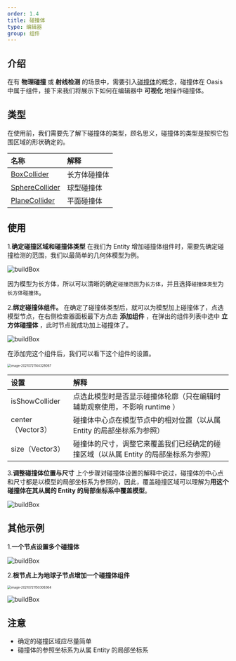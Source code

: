 ```yaml
---
order: 1.4
title: 碰撞体
type: 编辑器
group: 组件
---
```


## 介绍

在有 **物理碰撞** 或 **射线检测** 的场景中，需要引入[碰撞体](${docs}collision-cn)的概念，碰撞体在 Oasis 中属于组件，接下来我们将展示下如何在编辑器中 **可视化** 地操作碰撞体。

## 类型
在使用前，我们需要先了解下碰撞体的类型，顾名思义，碰撞体的类型是按照它包围区域的形状确定的。

| 名称 | 解释 |
| :--- | :--- |
| [BoxCollider](${api}core/BoxCollider) | 长方体碰撞体 |
| [SphereCollider](${api}core/SphereCollider) | 球型碰撞体 |
| [PlaneCollider](${api}core/PlaneCollider) | 平面碰撞体 |

## 使用

1.**确定碰撞区域和碰撞体类型** 
在我们为 Entity 增加碰撞体组件时，需要先确定碰撞检测的范围，我们以最简单的几何体模型为例。

![buildBox](https://gw.alipayobjects.com/zos/OasisHub/ad2225ed-e793-4143-a6ed-25a2f9826a6d/buildBox.gif)

因为模型为长方体，所以可以清晰的确定`碰撞范围`为`长方体`，并且选择`碰撞体类型`为`长方体碰撞体`。

2.**绑定碰撞体组件。** 
在确定了碰撞体类型后，就可以为模型加上碰撞体了，点选模型节点，在右侧检查器面板最下方点击 **添加组件** ，在弹出的组件列表中选中 **立方体碰撞体** ，此时节点就成功加上碰撞体了。

![buildBox](https://gw.alipayobjects.com/zos/OasisHub/716234fd-c343-4b7d-8179-1bd438787276/buildBox.gif)

在添加完这个组件后，我们可以看下这个组件的设置。

<img src="https://gw.alipayobjects.com/zos/OasisHub/281656ae-c172-483c-be62-1818cb0a20a7/image-20210721144328067.png" alt="image-20210721144328067" style="zoom:50%;" />

| 设置 | 解释 |
| :--- | :--- |
| isShowCollider | 点选此模型时是否显示碰撞体轮廓（只在编辑时辅助观察使用，不影响 runtime ） |
| center（Vector3） | 碰撞体中心点在模型节点中的相对位置（以从属 Entity 的局部坐标系为参照） |
| size（Vector3） | 碰撞体的尺寸，调整它来覆盖我们已经确定的碰撞区域（以从属 Entity 的局部坐标系为参照） |

3.**调整碰撞体位置与尺寸** 
上个步骤对碰撞体设置的解释中说过，碰撞体的中心点和尺寸都是以模型的局部坐标系为参照的，因此，覆盖碰撞区域可以理解为**用这个碰撞体在其从属的 Entity 的局部坐标系中覆盖模型**。

![buildBox](https://gw.alipayobjects.com/zos/OasisHub/9d545199-a9e7-4d89-afc1-d01d22fb96e6/buildBox.gif)

## 其他示例
1.**一个节点设置多个碰撞体**

![buildBox](https://gw.alipayobjects.com/zos/OasisHub/03ebe9cd-ee6d-4ed8-8308-b7c034d3d078/buildBox.gif)

2.**根节点上为地球子节点增加一个碰撞体组件**

<img src="https://gw.alipayobjects.com/zos/OasisHub/9d9a2d37-b550-4657-9883-064f6cd040ff/image-20210721150306364.png" alt="image-20210721150306364" style="zoom:50%;" />

![buildBox](https://gw.alipayobjects.com/zos/OasisHub/755facc1-ae8f-437c-90e9-decb93a1c6fe/buildBox.gif)

## 注意
- 确定的碰撞区域应尽量简单
- 碰撞体的参照坐标系为从属 Entity 的局部坐标系